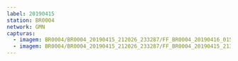 ```yaml
---
label: 20190415
station: BR0004
network: GMN
capturas:
  - imagem: BR0004/BR0004_20190415_212026_233287/FF_BR0004_20190416_015842_745_0073216.fits_maxpixel.jpg
  - imagem: BR0004/BR0004_20190415_212026_233287/FF_BR0004_20190415_213958_097_0020480.fits_maxpixel.jpg
---
```


